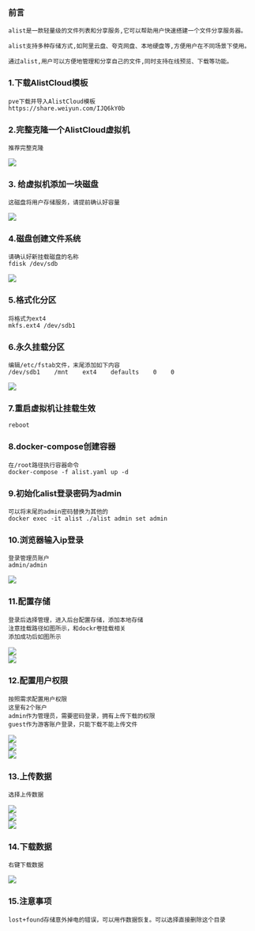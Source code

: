 ### 前言

```shell
alist是一款轻量级的文件列表和分享服务,它可以帮助用户快速搭建一个文件分享服务器。

alist支持多种存储方式,如阿里云盘、夸克网盘、本地硬盘等,方便用户在不同场景下使用。

通过alist,用户可以方便地管理和分享自己的文件,同时支持在线预览、下载等功能。
```



### 1.下载AlistCloud模板

```shell
pve下载并导入AlistCloud模板
https://share.weiyun.com/IJQ6kY0b
```

### 2.完整克隆一个AlistCloud虚拟机

```shell
推荐完整克隆
```

![](./images/2.png)

### 3. 给虚拟机添加一块磁盘

```shell
这磁盘将用户存储服务，请提前确认好容量
```

![](./images/3.png)

### 4.磁盘创建文件系统

```shell
请确认好新挂载磁盘的名称
fdisk /dev/sdb
```

![](./images/4.png)

### 5.格式化分区

```shell
将格式为ext4
mkfs.ext4 /dev/sdb1
```

### 6.永久挂载分区

```shell
编辑/etc/fstab文件，末尾添加如下内容
/dev/sdb1    /mnt    ext4    defaults    0    0
```

![](./images/5.png)

### 7.重启虚拟机让挂载生效

```shell
reboot
```

### 8.docker-compose创建容器

```shell
在/root路径执行容器命令
docker-compose -f alist.yaml up -d

```

### 9.初始化alist登录密码为admin

```shell
可以将末尾的admin密码替换为其他的
docker exec -it alist ./alist admin set admin

```

### 10.浏览器输入ip登录

```shell
登录管理员账户
admin/admin

```

![](./images/6.png)

### 11.配置存储

```shell
登录后选择管理，进入后台配置存储，添加本地存储
注意挂载路径如图所示，和dockr卷挂载相关
添加成功后如图所示

```

![](./images/7.png)
<br />
![](./images/8.png)

### 12.配置用户权限

```shell
按照需求配置用户权限
这里有2个账户
admin作为管理员，需要密码登录，拥有上传下载的权限
guest作为游客账户登录，只能下载不能上传文件

```

![](./images/9.png)
<br />
![](./images/14.png)
<br />
![](./images/15.png)

### 13.上传数据

```shell
选择上传数据

```

![](./images/10.png)
<br />
![](./images/11.png)
<br />
![](./images/12.png)

### 14.下载数据

```shell
右键下载数据

```

![](./images/13.png)

### 15.注意事项

```shell
lost+found存储意外掉电的错误，可以用作数据恢复。可以选择直接删除这个目录

```

